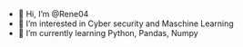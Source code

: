 - 👋 Hi, I’m @Rene04
- 👀 I’m interested in Cyber security and Maschine Learning 
- 🌱 I’m currently learning Python, Pandas, Numpy

